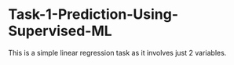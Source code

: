 # Task-1-Prediction-Using-Supervised-ML
 This is a simple linear regression task as it involves just 2 variables.
